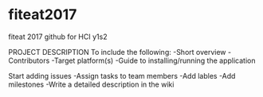 # fiteat2017
fiteat 2017 github for HCI y1s2

PROJECT DESCRIPTION
To include the following:
 -Short overview
 -Contributors
 -Target platform(s)
 -Guide to installing/running the application
 
 Start adding issues
 -Assign tasks to team members
 -Add lables
 -Add milestones
 -Write a detailed description in the wiki
